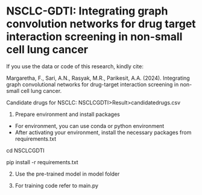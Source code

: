 # NSCLC-GDTI: Integrating graph convolution networks for drug target interaction screening in non-small cell lung cancer 

If you use the data or code of this research, kindly cite: 

Margaretha, F., Sari, A.N., Rasyak, M.R., Parikesit, A.A. (2024). Integrating graph convolutional networks for drug-target interaction screening in non-small cell lung cancer.  


Candidate drugs for NSCLC: NSCLCGDTI>Result>candidatedrugs.csv

1. Prepare environment and install packages
- For environment, you can use conda or python environment
- After activating your environment, install the necessary packages from requirements.txt
  
cd NSCLCGDTI

pip install -r requirements.txt

2. Use the pre-trained model in model folder

3. For training code refer to main.py




